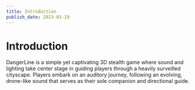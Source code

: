 ```yaml
---
title: Introduction
publish_date: 2023-03-19
---
```



# Introduction #

DangerLine is a simple yet captivating 3D stealth game where sound and lighting take center stage in guiding players through a heavily surveilled cityscape. Players embark on an auditory journey, following an evolving, drone-like sound that serves as their sole companion and directional guide.





<!-- ![Photo N/A](./img/Charactersound.png) -->